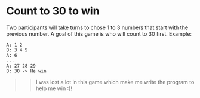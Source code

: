 # Count to 30 to win
Two participants will take turns to chose 1 to 3 numbers that start with the previous number. A goal of this game is who will count to 30 first.
Example:
```
A: 1 2
B: 3 4 5
A: 6
...
A: 27 28 29
B: 30 -> He win
```
>> I was lost a lot in this game which make me write the program to help me win :)!
